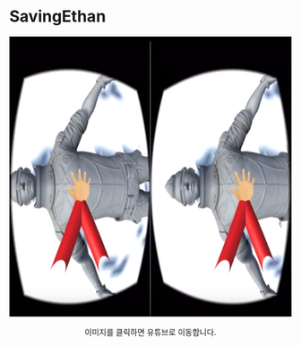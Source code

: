 # SavingEthan

<p align="center">
<a href="https://youtu.be/JdT2FqsKUbY">
<img src="https://github.com/Danijoa/SavingEthan/blob/master/SavingEthan_image.png"  height=500></img>
</a>
</p>
<p align="center">
이미지를 클릭하면 유튜브로 이동합니다.
</p>
